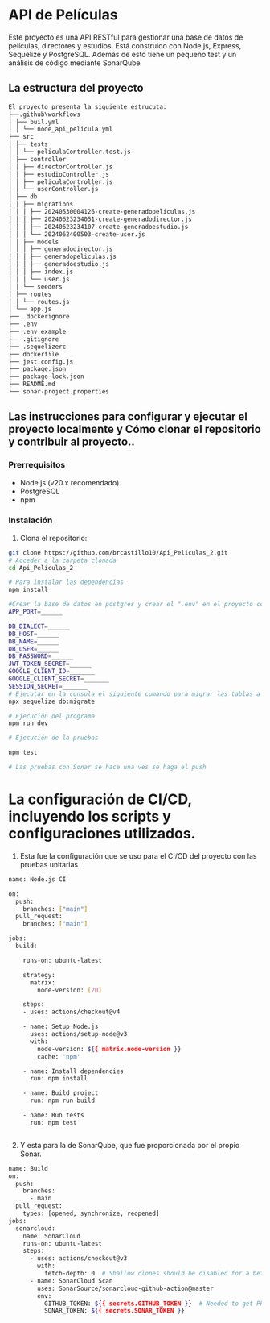 # API de Películas

Este proyecto es una API RESTful para gestionar una base de datos de películas, directores y estudios. Está construido con Node.js, Express, Sequelize y PostgreSQL. Además de esto tiene un pequeño test y un análisis de código mediante SonarQube

## La estructura del proyecto
```sh
El proyecto presenta la siguiente estrucuta:
├──.github\workflows
│ ├── buil.yml
│ │ └── node_api_pelicula.yml
├── src
│ ├── tests
│ │ └── peliculaController.test.js
│ ├── controller
│ │ ├── directorController.js
│ │ ├── estudioController.js
│ │ ├── peliculaController.js
│ │ └── userController.js
│ ├── db
│ │ ├── migrations
│ │ │ ├── 20240530004126-create-generadopeliculas.js
│ │ │ ├── 20240623234051-create-generadodirector.js
│ │ │ ├── 20240623234107-create-generadoestudio.js
│ │ │ └── 2024062400503-create-user.js
│ │ ├── models
│ │ │ ├── generadodirector.js
│ │ │ ├── generadopeliculas.js
│ │ │ ├── generadoestudio.js
│ │ │ ├── index.js
│ │ │ └── user.js
│ │ └── seeders
│ ├── routes
│ │ └── routes.js
│ └── app.js
├── .dockerignore
├── .env
├── .env_example
├── .gitignore
├── .sequelizerc
├── dockerfile
├── jest.config.js
├── package.json
├── package-lock.json
├── README.md
└── sonar-project.properties
```
## Las instrucciones para configurar y ejecutar el proyecto localmente y Cómo clonar el repositorio y contribuir al proyecto..

### Prerrequisitos

- Node.js (v20.x recomendado)
- PostgreSQL
- npm

### Instalación

1. Clona el repositorio:

```sh
git clone https://github.com/brcastillo10/Api_Peliculas_2.git
# Acceder a la carpeta clonada 
cd Api_Peliculas_2

# Para instalar las dependencias
npm install

#Crear la base de datos en postgres y crear el ".env" en el proyecto con lo siguiente
APP_PORT=______

DB_DIALECT=______
DB_HOST=______
DB_NAME=______
DB_USER=______
DB_PASSWORD=______
JWT_TOKEN_SECRET=______
GOOGLE_CLIENT_ID=_______
GOOGLE_CLIENT_SECRET=_______
SESSION_SECRET=_______
# Ejecutar en la consola el siguiente comando para migrar las tablas a la base de datos
npx sequelize db:migrate

# Ejecución del programa
npm run dev

# Ejecución de la pruebas

npm test

# Las pruebas con Sonar se hace una ves se haga el push
```
# La configuración de CI/CD, incluyendo los scripts y configuraciones utilizados.

1. Esta fue la configuración que se uso para el CI/CD del proyecto con las pruebas unitarias

```sh
name: Node.js CI

on:
  push:
    branches: ["main"]
  pull_request:
    branches: ["main"]

jobs:
  build:

    runs-on: ubuntu-latest

    strategy:
      matrix:
        node-version: [20]

    steps:
    - uses: actions/checkout@v4

    - name: Setup Node.js
      uses: actions/setup-node@v3
      with:
        node-version: ${{ matrix.node-version }}
        cache: 'npm'

    - name: Install dependencies
      run: npm install

    - name: Build project
      run: npm run build

    - name: Run tests
      run: npm test



```
2. Y esta para la de SonarQube, que fue proporcionada por el propio Sonar.

```sh
name: Build
on:
  push:
    branches:
      - main
  pull_request:
    types: [opened, synchronize, reopened]
jobs:
  sonarcloud:
    name: SonarCloud
    runs-on: ubuntu-latest
    steps:
      - uses: actions/checkout@v3
        with:
          fetch-depth: 0  # Shallow clones should be disabled for a better relevancy of analysis
      - name: SonarCloud Scan
        uses: SonarSource/sonarcloud-github-action@master
        env:
          GITHUB_TOKEN: ${{ secrets.GITHUB_TOKEN }}  # Needed to get PR information, if any
          SONAR_TOKEN: ${{ secrets.SONAR_TOKEN }}

```